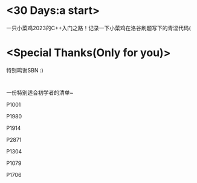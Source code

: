 # <30 Days:a start>
一只小菜鸡2023的C++入门之路！记录一下小菜鸡在洛谷刷题写下的青涩代码(
# <Special Thanks(Only for you)>
特别鸣谢SBN :)
# <to remind myself>
一份特别适合初学者的清单~

P1001

P1980

P1914

P2871

P1304

P1079

P1706



